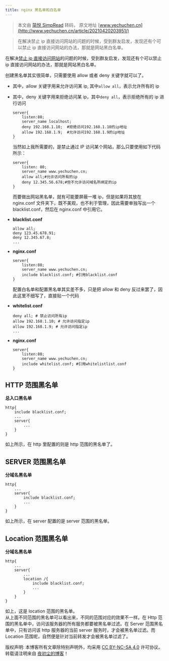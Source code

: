 ```yaml
---
title: nginx 黑名单和白名单
---
```


> 本文由 [简悦 SimpRead](http://ksria.com/simpread/) 转码， 原文地址 [www.yechuchen.cn](http://www.yechuchen.cn/article/20210420203951/)

> 在解决禁止 ip 直接访问网站的问题的时候，受到群友启发，发现还有个可以禁止 ip 直接访问网站的办法，那就是网站黑白名单。

在解决[禁止 ip 直接访问网站](http://www.yechuchen.cn/article/20210420174143/)的问题的时候，受到群友启发，发现还有个可以禁止 ip 直接访问网站的办法，那就是网站黑白名单。

创建黑名单其实很简单，只需要使用 allow 或者 deny 关键字就可以了。

*   其中，allow 关键字用来允许访问某 ip, 其中`allow all`，表示允许所有的 ip
*   其中，deny 关键字用来拒绝访问某 ip，其中`deny all`，表示拒绝所有的 ip 进行访问
    
    ```
    server{
        listen:80;
        server_name localhost;
        deny 192.168.1.10;  #拒绝访问192.168.1.10的ip地址
        allow 192.168.1.9;  #允许访问192.168.1.9的ip地址
    }
    ```
    
    当然如上我所需要的，是禁止通过 IP 访问某个网站，那么只要使用如下代码所示：
    
    ```
    server{
        listen: 80;
        server_name www.yechuchen.cn;
        allow all;#允许访问所有的ip
        deny 12.345.56.678;#但不允许访问域名所绑定的ip
    }
    ```
    
    而要做出网站黑名单，就有可能要屏蔽一堆 ip，但是如果将其放在 nginx.conf 文件夹下，既不美观，也不利于管理，因此需要单独写出一个 blacklist.conf，然后在 nginx.conf 中引用它。
*   **blacklist.conf**
    
    ```
    allow all;
    deny 123.45.678.91;
    deny 12.345.67.8;
    ...
    ```
    
*   **nginx.conf**
    
    ```
    server{
        listen:80;
        server_name www.yechuchen.cn;
        include blacklist.conf; #引用blacklist.conf
    }
    ```
    
    配置白名单和配置黑名单其实差不多，只是把 allow 和 deny 反过来罢了，因此这里不细写了，直接贴一个代码
*   **whitelist.conf**
    
    ```
    deny all; # 禁止访问所有ip
    allow 192.168.1.10; # 允许访问指定ip
    allow 192.168.1.9; # 允许访问指定ip
    ...
    ```
    
*   **nginx.conf**
    
    ```
    server{
        listen:80;
        server_name www.yechuchen.cn;
        include whitelist.conf; #引用whitelistlist.conf
    }
    ```
    

HTTP 范围黑名单
------------------------------------

**总入口黑名单**  

```
http{
    include blacklist.conf;
    ...
    server{
        ...
    }
}
```


如上所示，在 http 里配置的则是 http 范围的黑名单了。

SERVER 范围黑名单
------------------------------------------

**分域名黑名单**  

```
http{
    ...
    server{
        include blacklist.conf;
        ...
    }
}
```


如上所示，在 server 配置的是 server 范围的黑名单。

Location 范围黑名单
------------------------------------------------

**分域名黑名单**  

```
http{
    ...
    server{
        ...
        location /{
            include blacklist.conf;
            ...
        }
    }
}
```


如上，这是 location 范围的黑名单。  
从上面不同范围的黑名单可以看出来，不同的范围对应的效果不一样。在 Http 范围的黑名单中，访问该服务器的所有服务都要被黑名单过滤。在 Server 范围黑名单中，只有访问该 http 服务器的当前 server 服务时，才会被黑名单过滤。而 Location 范围呢，自然便是针对当前转发才会被黑名单过滤了。

版权声明: 本博客所有文章除特别声明外，均采用 [CC BY-NC-SA 4.0](https://creativecommons.org/licenses/by-nc-sa/4.0/) 许可协议。转载请注明来自 [夜初尘的博客](http://www.yechuchen.cn/)！